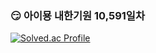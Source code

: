 ###  😏 아이묭 내한기원 10,591일차
<!--
**dongsikchoi/dongsikchoi** is a ✨ _special_ ✨ repository because its `README.md` (this file) appears on your GitHub profile.

Here are some ideas to get you started:

-->

[![Solved.ac Profile](http://mazassumnida.wtf/api/generate_badge?boj=dschoi)](https://solved.ac/dschoi)
